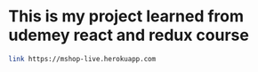 # This is my project learned from udemey react and redux course

```sh
link https://mshop-live.herokuapp.com
```

